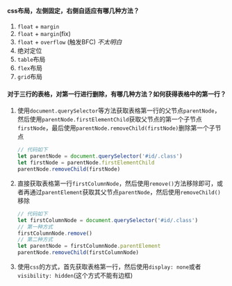 #### css布局，左侧固定，右侧自适应有哪几种方法？

1. `float` + `margin`
2. `float` + `margin`(fix)
3. `float` + `overflow` (触发BFC) *不太明白*
4. 绝对定位
5. `table`布局
6. `flex`布局
7. `grid`布局

#### 对于三行的表格，对第一行进行删除，有哪几种方法？如何获得表格中的第一行？

1. 使用`document.querySelector`等方法获取表格第一行的父节点`parentNode`，然后使用`parentNode.firstElementChild`获取父节点的第一个子节点`firstNode`，最后使用`parentNode.removeChild(firstNode)`删除第一个子节点

   ```js
   // 代码如下
   let parentNode = document.querySelector('#id/.class')
   let firstNode = parentNode.firstElementChild
   parentNode.removeChild(firstNode)
   ```

2. 直接获取表格第一行`firstColumnNode`，然后使用`remove()`方法移除即可，或者再通过`parentElement`获取其父节点`parentNode`，然后使用`removeChild()`移除

   ```js
   // 代码如下
   let firstColumnNode = document.querySelector('#id/.class')
   // 第一种方式
   firstColumnNode.remove()
   // 第二种方式
   let parentNode = firstColumnNode.parentElement
   parentNode.removeChild(firstColumnNode)
   ```

3. 使用`css`的方式，首先获取表格第一行，然后使用`display: none`或者`visibility: hidden`(这个方式不能有边框)

